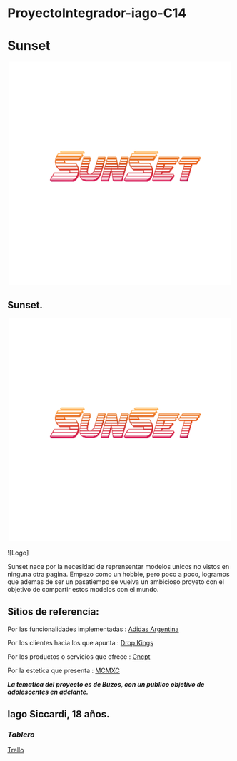 # ProyectoIntegrador-iago-C14

# Sunset

<div align="center"><img src="/Wireframes/Otros/sunset.png" alt="icon"></div>

## Sunset.

<div align="center"><img src="/Wireframes/Otros/sunset.png" alt="icon"></div>

![Logo]

Sunset nace por la necesidad de reprensentar modelos unicos no vistos en ninguna otra pagina. Empezo como un hobbie, pero poco a poco, logramos que ademas de ser un pasatiempo se vuelva un ambicioso proyeto con el objetivo de compartir estos modelos con el mundo.

## Sitios de referencia:

Por las funcionalidades implementadas : [Adidas Argentina](https://www.adidas.com.ar)

Por los clientes hacia los que apunta : [Drop Kings](https://www.dropkings.site)

Por los productos o servicios que ofrece : [Cncpt](https://www.cncpt.com.ar)

Por la estetica que presenta : [MCMXC](https://mcmxc.flashcookie.com/)

***La tematica del proyecto es de Buzos, con un publico objetivo de adolescentes en adelante.***

## Iago Siccardi, 18 años.

### ***Tablero***

[Trello](https://trello.com/b/pTY5Jit9/proyecto-integrador)
